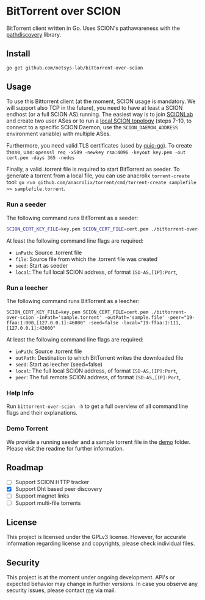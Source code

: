 <!--
SPDX-FileCopyrightText: 2019 NetSys Lab

SPDX-License-Identifier: GPL-3.0-only
-->

# BitTorrent over SCION

BitTorrent client written in Go. Uses SCION's pathawareness with the [pathdiscovery](https://github.com/netsys-lab/scion-path-discovery) library.

## Install

```sh
go get github.com/netsys-lab/bittorrent-over-scion
```

## Usage
To use this Bittorrent client (at the moment, SCION usage is mandatory. We will support also TCP in the future), you need to have at least a SCION endhost (or a full SCION AS) running. The easiest way is to join [SCIONLab](https://www.scionlab.org/) and create two user ASes or to run a [local SCION topology](https://scion.docs.anapaya.net/en/latest/build/setup.html#setting-up-the-development-environment) (steps 7-10, to connect to a specific SCION Daemon, use the `SCION_DAEMON_ADDRESS` environment variable) with multiple ASes.

Furthermore, you need valid TLS certificates (used by [quic-go](https://github.com/lucas-clemente/quic-go)). To create these, use:
`openssl req -x509 -newkey rsa:4096 -keyout key.pem -out cert.pem -days 365 -nodes`

Finally, a valid .torrent file is required to start BitTorrent as seeder. To generate a torrent from a local file, you can use anacrolix `torrent-create` tool: `go run github.com/anacrolix/torrent/cmd/torrent-create samplefile >> samplefile.torrent`.

### Run a seeder
The following command runs BitTorrent as a seeder:
```sh
SCION_CERT_KEY_FILE=key.pem SCION_CERT_FILE=cert.pem ./bittorrent-over-scion -inPath='sample.torrent' -seed=true -file='sample.file' -local="19-ffaa:1:000,[127.0.0.1]:46000"
```

At least the following command line flags are required:
- `inPath`: Source .torrent file
- `file`: Source file from which the .torrent file was created
- `seed`: Start as seeder
- `local`: The full local SCION address, of format `ISD-AS,[IP]:Port`,

### Run a leecher
The following command runs BitTorrent as a leecher:
```
SCION_CERT_KEY_FILE=key.pem SCION_CERT_FILE=cert.pem ./bittorrent-over-scion -inPath='sample.torrent' -outPath='sample.file' -peer="19-ffaa:1:000,[127.0.0.1]:46000" -seed=false -local="19-ffaa:1:111,[127.0.0.1]:43000" 
```

At least the following command line flags are required:
- `inPath`: Source .torrent file
- `outPath`: Destination to which BitTorrent writes the downloaded file
- `seed`: Start as leecher (seed=false)
- `local`: The full local SCION address, of format `ISD-AS,[IP]:Port`,
- `peer`: The full remote SCION address, of format `ISD-AS,[IP]:Port`,

### Help Info
Run `bittorrent-over-scion -h` to get a full overview of all command line flags and their explanations.

### Demo Torrent
We provide a running seeder and a sample torrent file in the [demo](https://github.com/netsys-lab/bittorrent-over-scion/demo) folder. Please visit the readme for further information.

## Roadmap
- [ ] Support SCION HTTP tracker
- [x] Support Dht based peer discovery
- [ ] Support magnet links
- [ ] Support multi-file torrents

## License
This project is licensed under the GPLv3 license. However, for accurate information regarding license and copyrights, please check individual files.

## Security
This project is at the moment under ongoing development. API's or expected behavior may change in further versions. In case you observe any security issues, please contact [me](https://github.com/martenwallewein) via mail.
